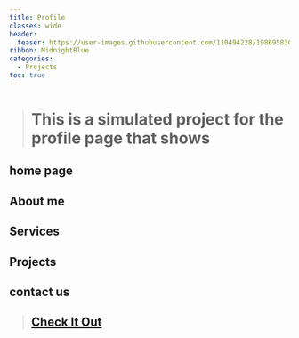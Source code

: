```yaml
---
title: Profile
classes: wide
header:
  teaser: https://user-images.githubusercontent.com/110494228/198695830-d25b56e1-0795-4e58-96d6-3766341a1173.jpg
ribbon: MidnightBlue
categories:
  - Projects
toc: true
---
```


> # This is a simulated project for the profile page that shows
 ## home page
 ## About me
 ## Services
 ## Projects
 ## contact us
> ## [Check It Out](https://mohamedadel6.github.io/Profile/)
